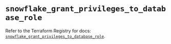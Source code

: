 # `snowflake_grant_privileges_to_database_role`

Refer to the Terraform Registry for docs: [`snowflake_grant_privileges_to_database_role`](https://registry.terraform.io/providers/snowflake-labs/snowflake/0.97.0/docs/resources/grant_privileges_to_database_role).
